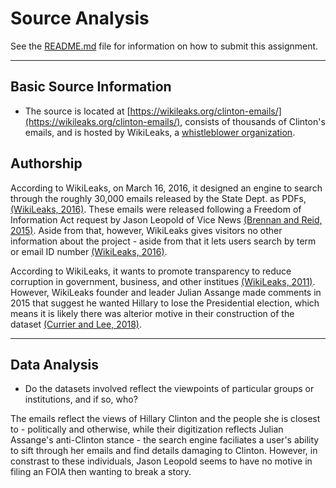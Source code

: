 # Source Analysis

See the [README.md](README.md) file for information on how to submit this assignment.

---

## Basic Source Information

* The source is located at [https://wikileaks.org/clinton-emails/](https://wikileaks.org/clinton-emails/), consists of thousands of Clinton's emails, and is hosted by WikiLeaks, a [whistleblower organization](https://wikileaks.org/What-is-WikiLeaks.html). 



## Authorship

According to WikiLeaks, on March 16, 2016, it designed an engine to search through the roughly 30,000 emails released by the State Dept. as PDFs, [(WikiLeaks, 2016)](https://wikileaks.org/clinton-emails/). These emails were released following a Freedom of Information Act request by Jason Leopold of Vice News [(Brennan and Reid, 2015)](https://www.cbsnews.com/news/state-dept-to-comply-with-court-order-on-hillary-clintons-emails/). Aside from that, however, WikiLeaks gives visitors no other information about the project - aside from that it lets users search by term or email ID number [(WikiLeaks, 2016)](https://wikileaks.org/clinton-emails/).



According to WikiLeaks, it wants to promote transparency to reduce corruption in government, business, and other institues [(WikiLeaks, 2011)](https://wikileaks.org/About.html). However, WikiLeaks founder and leader Julian Assange made comments in 2015 that suggest he wanted Hillary to lose the Presidential election, which means it is likely there was alterior motive in their construction of the dataset [(Currier and Lee, 2018)](https://theintercept.com/2018/02/14/julian-assange-wikileaks-election-clinton-trump/). 


 
---

## Data Analysis

* Do the datasets involved reflect the viewpoints of particular groups or institutions, and if so, who?


The emails reflect the views of Hillary Clinton and the people she is closest to - politically and otherwise, while their digitization reflects Julian Assange's anti-Clinton stance - the search engine faciliates a user's ability to sift through her emails and find details damaging to Clinton. However, in constrast to these individuals, Jason Leopold seems to have no motive in filing an FOIA then wanting to break a story. 



